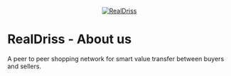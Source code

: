 <p align="center">
    <a href="http://www.realdriss.com"><img src="https://www.realdriss.com/storage/configuration/mp13U4jtqZUj9YyB35dewo5jguz8RoCLSjofoDYt.png" alt="RealDriss"></a>
</p>

# RealDriss - About us
A peer to peer shopping network for smart value transfer between buyers and sellers. 
